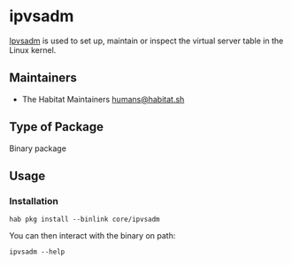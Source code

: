 # ipvsadm

[Ipvsadm](http://www.linuxvirtualserver.org/software/ipvs.html) is used to set up, maintain or inspect the virtual server table in the Linux kernel.

## Maintainers

* The Habitat Maintainers <humans@habitat.sh>

## Type of Package

Binary package

## Usage

### Installation

```
hab pkg install --binlink core/ipvsadm
```

You can then interact with the binary on path:

```
ipvsadm --help
```
